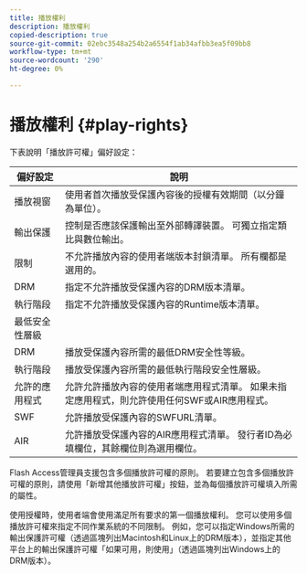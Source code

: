 ```yaml
---
title: 播放權利
description: 播放權利
copied-description: true
source-git-commit: 02ebc3548a254b2a6554f1ab34afbb3ea5f09bb8
workflow-type: tm+mt
source-wordcount: '290'
ht-degree: 0%

---
```


# 播放權利 {#play-rights}

下表說明「播放許可權」偏好設定：

| 偏好設定 | 說明 |
|--- |--- |
| 播放視窗 | 使用者首次播放受保護內容後的授權有效期間（以分鐘為單位）。 |
| 輸出保護 | 控制是否應該保護輸出至外部轉譯裝置。 可獨立指定類比與數位輸出。 |
| 限制 | 不允許播放內容的使用者端版本封鎖清單。 所有欄都是選用的。 |
| DRM | 指定不允許播放受保護內容的DRM版本清單。 |
| 執行階段 | 指定不允許播放受保護內容的Runtime版本清單。 |
| 最低安全性層級 |  |
| DRM | 播放受保護內容所需的最低DRM安全性等級。 |
| 執行階段 | 播放受保護內容所需的最低執行階段安全性層級。 |
| 允許的應用程式 | 允許允許播放內容的使用者端應用程式清單。 如果未指定應用程式，則允許使用任何SWF或AIR應用程式。 |
| SWF | 允許播放受保護內容的SWFURL清單。 |
| AIR | 允許播放受保護內容的AIR應用程式清單。 發行者ID為必填欄位，其餘欄位則為選用欄位。 |

Flash Access管理員支援包含多個播放許可權的原則。 若要建立包含多個播放許可權的原則，請使用「新增其他播放許可權」按鈕，並為每個播放許可權填入所需的屬性。

使用授權時，使用者端會使用滿足所有要求的第一個播放權利。 您可以使用多個播放許可權來指定不同作業系統的不同限制。 例如，您可以指定Windows所需的輸出保護許可權（透過區塊列出Macintosh和Linux上的DRM版本），並指定其他平台上的輸出保護許可權「如果可用，則使用」（透過區塊列出Windows上的DRM版本）。
